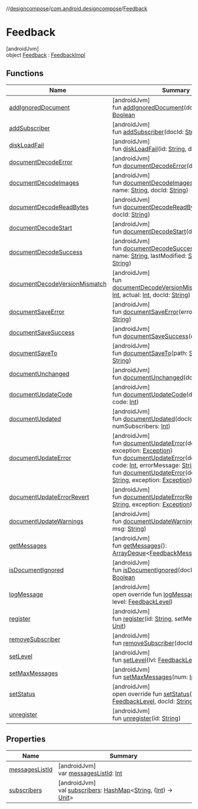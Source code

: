//[designcompose](../../../index.md)/[com.android.designcompose](../index.md)/[Feedback](index.md)

# Feedback

[androidJvm]\
object [Feedback](index.md) : [FeedbackImpl](../../../../common/common/com.android.designcompose.common/-feedback-impl/index.md)

## Functions

| Name | Summary |
|---|---|
| [addIgnoredDocument](index.md#-521578785%2FFunctions%2F-2092570116) | [androidJvm]<br>fun [addIgnoredDocument](index.md#-521578785%2FFunctions%2F-2092570116)(docId: [String](https://kotlinlang.org/api/latest/jvm/stdlib/kotlin/-string/index.html)): [Boolean](https://kotlinlang.org/api/latest/jvm/stdlib/kotlin/-boolean/index.html) |
| [addSubscriber](add-subscriber.md) | [androidJvm]<br>fun [addSubscriber](add-subscriber.md)(docId: [String](https://kotlinlang.org/api/latest/jvm/stdlib/kotlin/-string/index.html)) |
| [diskLoadFail](index.md#239998649%2FFunctions%2F-2092570116) | [androidJvm]<br>fun [diskLoadFail](index.md#239998649%2FFunctions%2F-2092570116)(id: [String](https://kotlinlang.org/api/latest/jvm/stdlib/kotlin/-string/index.html), docId: [String](https://kotlinlang.org/api/latest/jvm/stdlib/kotlin/-string/index.html)) |
| [documentDecodeError](index.md#-883238662%2FFunctions%2F-2092570116) | [androidJvm]<br>fun [documentDecodeError](index.md#-883238662%2FFunctions%2F-2092570116)(docId: [String](https://kotlinlang.org/api/latest/jvm/stdlib/kotlin/-string/index.html)) |
| [documentDecodeImages](document-decode-images.md) | [androidJvm]<br>fun [documentDecodeImages](document-decode-images.md)(numImages: [Int](https://kotlinlang.org/api/latest/jvm/stdlib/kotlin/-int/index.html), name: [String](https://kotlinlang.org/api/latest/jvm/stdlib/kotlin/-string/index.html), docId: [String](https://kotlinlang.org/api/latest/jvm/stdlib/kotlin/-string/index.html)) |
| [documentDecodeReadBytes](index.md#-243636480%2FFunctions%2F-2092570116) | [androidJvm]<br>fun [documentDecodeReadBytes](index.md#-243636480%2FFunctions%2F-2092570116)(size: [Int](https://kotlinlang.org/api/latest/jvm/stdlib/kotlin/-int/index.html), docId: [String](https://kotlinlang.org/api/latest/jvm/stdlib/kotlin/-string/index.html)) |
| [documentDecodeStart](index.md#-1536018476%2FFunctions%2F-2092570116) | [androidJvm]<br>fun [documentDecodeStart](index.md#-1536018476%2FFunctions%2F-2092570116)(docId: [String](https://kotlinlang.org/api/latest/jvm/stdlib/kotlin/-string/index.html)) |
| [documentDecodeSuccess](index.md#-636338052%2FFunctions%2F-2092570116) | [androidJvm]<br>fun [documentDecodeSuccess](index.md#-636338052%2FFunctions%2F-2092570116)(version: [Int](https://kotlinlang.org/api/latest/jvm/stdlib/kotlin/-int/index.html), name: [String](https://kotlinlang.org/api/latest/jvm/stdlib/kotlin/-string/index.html), lastModified: [String](https://kotlinlang.org/api/latest/jvm/stdlib/kotlin/-string/index.html), docId: [String](https://kotlinlang.org/api/latest/jvm/stdlib/kotlin/-string/index.html)) |
| [documentDecodeVersionMismatch](index.md#-852624104%2FFunctions%2F-2092570116) | [androidJvm]<br>fun [documentDecodeVersionMismatch](index.md#-852624104%2FFunctions%2F-2092570116)(expected: [Int](https://kotlinlang.org/api/latest/jvm/stdlib/kotlin/-int/index.html), actual: [Int](https://kotlinlang.org/api/latest/jvm/stdlib/kotlin/-int/index.html), docId: [String](https://kotlinlang.org/api/latest/jvm/stdlib/kotlin/-string/index.html)) |
| [documentSaveError](index.md#781101552%2FFunctions%2F-2092570116) | [androidJvm]<br>fun [documentSaveError](index.md#781101552%2FFunctions%2F-2092570116)(error: [String](https://kotlinlang.org/api/latest/jvm/stdlib/kotlin/-string/index.html), docId: [String](https://kotlinlang.org/api/latest/jvm/stdlib/kotlin/-string/index.html)) |
| [documentSaveSuccess](index.md#-1328366842%2FFunctions%2F-2092570116) | [androidJvm]<br>fun [documentSaveSuccess](index.md#-1328366842%2FFunctions%2F-2092570116)(docId: [String](https://kotlinlang.org/api/latest/jvm/stdlib/kotlin/-string/index.html)) |
| [documentSaveTo](index.md#-644748629%2FFunctions%2F-2092570116) | [androidJvm]<br>fun [documentSaveTo](index.md#-644748629%2FFunctions%2F-2092570116)(path: [String](https://kotlinlang.org/api/latest/jvm/stdlib/kotlin/-string/index.html), docId: [String](https://kotlinlang.org/api/latest/jvm/stdlib/kotlin/-string/index.html)) |
| [documentUnchanged](index.md#-1603472453%2FFunctions%2F-2092570116) | [androidJvm]<br>fun [documentUnchanged](index.md#-1603472453%2FFunctions%2F-2092570116)(docId: [String](https://kotlinlang.org/api/latest/jvm/stdlib/kotlin/-string/index.html)) |
| [documentUpdateCode](index.md#-394667239%2FFunctions%2F-2092570116) | [androidJvm]<br>fun [documentUpdateCode](index.md#-394667239%2FFunctions%2F-2092570116)(docId: [String](https://kotlinlang.org/api/latest/jvm/stdlib/kotlin/-string/index.html), code: [Int](https://kotlinlang.org/api/latest/jvm/stdlib/kotlin/-int/index.html)) |
| [documentUpdated](index.md#1727560130%2FFunctions%2F-2092570116) | [androidJvm]<br>fun [documentUpdated](index.md#1727560130%2FFunctions%2F-2092570116)(docId: [String](https://kotlinlang.org/api/latest/jvm/stdlib/kotlin/-string/index.html), numSubscribers: [Int](https://kotlinlang.org/api/latest/jvm/stdlib/kotlin/-int/index.html)) |
| [documentUpdateError](index.md#-1938000697%2FFunctions%2F-2092570116) | [androidJvm]<br>fun [documentUpdateError](index.md#-1938000697%2FFunctions%2F-2092570116)(docId: [String](https://kotlinlang.org/api/latest/jvm/stdlib/kotlin/-string/index.html), exception: [Exception](https://developer.android.com/reference/kotlin/java/lang/Exception.html))<br>fun [documentUpdateError](index.md#1209476640%2FFunctions%2F-2092570116)(docId: [String](https://kotlinlang.org/api/latest/jvm/stdlib/kotlin/-string/index.html), code: [Int](https://kotlinlang.org/api/latest/jvm/stdlib/kotlin/-int/index.html), errorMessage: [String](https://kotlinlang.org/api/latest/jvm/stdlib/kotlin/-string/index.html)?)<br>fun [documentUpdateError](index.md#2037642988%2FFunctions%2F-2092570116)(docId: [String](https://kotlinlang.org/api/latest/jvm/stdlib/kotlin/-string/index.html), url: [String](https://kotlinlang.org/api/latest/jvm/stdlib/kotlin/-string/index.html), exception: [Exception](https://developer.android.com/reference/kotlin/java/lang/Exception.html)) |
| [documentUpdateErrorRevert](index.md#1518107595%2FFunctions%2F-2092570116) | [androidJvm]<br>fun [documentUpdateErrorRevert](index.md#1518107595%2FFunctions%2F-2092570116)(docId: [String](https://kotlinlang.org/api/latest/jvm/stdlib/kotlin/-string/index.html), exception: [Exception](https://developer.android.com/reference/kotlin/java/lang/Exception.html)) |
| [documentUpdateWarnings](index.md#518878995%2FFunctions%2F-2092570116) | [androidJvm]<br>fun [documentUpdateWarnings](index.md#518878995%2FFunctions%2F-2092570116)(docId: [String](https://kotlinlang.org/api/latest/jvm/stdlib/kotlin/-string/index.html), msg: [String](https://kotlinlang.org/api/latest/jvm/stdlib/kotlin/-string/index.html)) |
| [getMessages](index.md#-348788857%2FFunctions%2F-2092570116) | [androidJvm]<br>fun [getMessages](index.md#-348788857%2FFunctions%2F-2092570116)(): [ArrayDeque](https://kotlinlang.org/api/latest/jvm/stdlib/kotlin.collections/-array-deque/index.html)&lt;[FeedbackMessage](../../../../common/common/com.android.designcompose.common/-feedback-message/index.md)&gt; |
| [isDocumentIgnored](index.md#-802672760%2FFunctions%2F-2092570116) | [androidJvm]<br>fun [isDocumentIgnored](index.md#-802672760%2FFunctions%2F-2092570116)(docId: [String](https://kotlinlang.org/api/latest/jvm/stdlib/kotlin/-string/index.html)): [Boolean](https://kotlinlang.org/api/latest/jvm/stdlib/kotlin/-boolean/index.html) |
| [logMessage](log-message.md) | [androidJvm]<br>open override fun [logMessage](log-message.md)(str: [String](https://kotlinlang.org/api/latest/jvm/stdlib/kotlin/-string/index.html), level: [FeedbackLevel](../../../../common/common/com.android.designcompose.common/-feedback-level/index.md)) |
| [register](register.md) | [androidJvm]<br>fun [register](register.md)(id: [String](https://kotlinlang.org/api/latest/jvm/stdlib/kotlin/-string/index.html), setMessagesId: ([Int](https://kotlinlang.org/api/latest/jvm/stdlib/kotlin/-int/index.html)) -&gt; [Unit](https://kotlinlang.org/api/latest/jvm/stdlib/kotlin/-unit/index.html)) |
| [removeSubscriber](remove-subscriber.md) | [androidJvm]<br>fun [removeSubscriber](remove-subscriber.md)(docId: [String](https://kotlinlang.org/api/latest/jvm/stdlib/kotlin/-string/index.html)) |
| [setLevel](index.md#1286975501%2FFunctions%2F-2092570116) | [androidJvm]<br>fun [setLevel](index.md#1286975501%2FFunctions%2F-2092570116)(lvl: [FeedbackLevel](../../../../common/common/com.android.designcompose.common/-feedback-level/index.md)) |
| [setMaxMessages](index.md#-1100496767%2FFunctions%2F-2092570116) | [androidJvm]<br>fun [setMaxMessages](index.md#-1100496767%2FFunctions%2F-2092570116)(num: [Int](https://kotlinlang.org/api/latest/jvm/stdlib/kotlin/-int/index.html)) |
| [setStatus](set-status.md) | [androidJvm]<br>open override fun [setStatus](set-status.md)(str: [String](https://kotlinlang.org/api/latest/jvm/stdlib/kotlin/-string/index.html), level: [FeedbackLevel](../../../../common/common/com.android.designcompose.common/-feedback-level/index.md), docId: [String](https://kotlinlang.org/api/latest/jvm/stdlib/kotlin/-string/index.html)) |
| [unregister](unregister.md) | [androidJvm]<br>fun [unregister](unregister.md)(id: [String](https://kotlinlang.org/api/latest/jvm/stdlib/kotlin/-string/index.html)) |

## Properties

| Name | Summary |
|---|---|
| [messagesListId](index.md#752997580%2FProperties%2F-2092570116) | [androidJvm]<br>var [messagesListId](index.md#752997580%2FProperties%2F-2092570116): [Int](https://kotlinlang.org/api/latest/jvm/stdlib/kotlin/-int/index.html) |
| [subscribers](subscribers.md) | [androidJvm]<br>val [subscribers](subscribers.md): [HashMap](https://kotlinlang.org/api/latest/jvm/stdlib/kotlin.collections/-hash-map/index.html)&lt;[String](https://kotlinlang.org/api/latest/jvm/stdlib/kotlin/-string/index.html), ([Int](https://kotlinlang.org/api/latest/jvm/stdlib/kotlin/-int/index.html)) -&gt; [Unit](https://kotlinlang.org/api/latest/jvm/stdlib/kotlin/-unit/index.html)&gt; |
